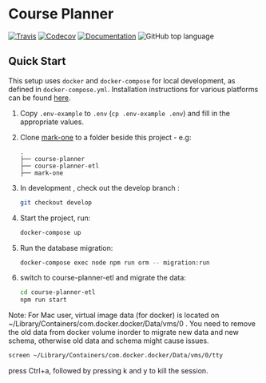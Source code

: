 # Course Planner

[![Travis](https://img.shields.io/travis/com/seas-computing/course-planner.svg)](https://travis-ci.com/seas-computing/course-planner)
[![Codecov](https://img.shields.io/codecov/c/gh/seas-computing/course-planner.svg)](https://codecov.io/gh/seas-computing/course-planner)
[![Documentation](https://img.shields.io/badge/docs-TypeDoc-Blue.svg)](https://seas-computing.github.io/course-planner/)
![GitHub top language](https://img.shields.io/github/languages/top/seas-computing/course-planner.svg)

## Quick Start

This setup uses `docker` and `docker-compose` for local development, as defined in `docker-compose.yml`. Installation instructions for various platforms can be found [here][docker].

1. Copy `.env-example` to `.env` (`cp .env-example .env`) and fill in the appropriate values.
1. Clone [mark-one](https://github.com/seas-computing/mark-one) to a folder beside this project - e.g:

       .
       ├── course-planner
       ├── course-planner-etl
       ├── mark-one

1. In development , check out the develop branch :
   ```sh
   git checkout develop
   ```
1. Start the project, run:
   ```sh
   docker-compose up
   ```
1. Run the database migration:
   ```sh
   docker-compose exec node npm run orm -- migration:run
   ```

1. switch to course-planner-etl and migrate the data: 
   ```sh
   cd course-planner-etl
   npm run start
   ```

Note:
For Mac user, virtual image data (for docker) is located on ~/Library/Containers/com.docker.docker/Data/vms/0 .
You need to remove the old data from docker volume inorder to migrate new data and new schema, otherwise old data and schema might cause issues. 

```sh
screen ~/Library/Containers/com.docker.docker/Data/vms/0/tty

```
press Ctrl+a, followed by pressing k and y to kill the session.



[docker]: https://docs.docker.com/install/

